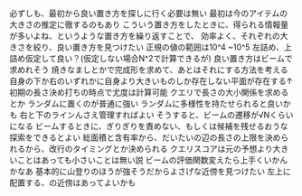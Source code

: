 必ずしも、最初から良い置き方を探しに行く必要は無い
最初は今のアイテムの大きさの推定に徹するのもあり
こういう置き方をしたときに、得られる情報量が多いよね、というような置き方を繰り返すことで、
効率よく、それぞれの大きさを絞り、良い置き方を見つけたい
正規の値の範囲は10^4 ~10^5
左詰め、上詰め仮定して良い？(仮定しない場合N^2で計算できるが)
良い置き方はビームで求めれそう
焼きなましとかで完成形を求めて、あとはそれにする方法を考える
自身の下か右のいずれかに自身より大きいものしか存在しない平面が存在する↑
初期の長さ決め打ちの時点で尤度は計算可能
クエリで長さの大小関係を求めるとか 
ランダムに置くのが普通に強い
ランダムに多様性を持たせられると良いかも
右と下のラインんさえ管理すればよい
そうすると、ビームの遷移が√Nくらいになる
ビームするときに、ぎりぎりを責めない、もしくは候補を残せるおうな探索をできるとよい
総面積と含有率から、だいたいの辺の長さの上限を決められるから、改行のタイミングとか決められる
クエリスコアは元の予想より大きいことはあっても小さいことは無い説
ビームの評価関数変えたら上手くいかんかなあ
基本的に山登りのほうが強そうだからよさげな近傍を見つけたい
左上に配置する、の近傍はあってよいかも
